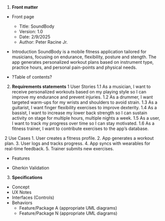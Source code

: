 1. **Front matter**
  - Front page
    - Title: SoundBody
    - Version: 1.0
    - Date: 2/9/2025
    - Author: Peter Racine Jr. 
  - Introduction
  SoundBody is a mobile fitness application tailored for musicians, focusing on endurance, flexibility, posture and stength. The app generates personalized workout plans based on instrument type, practice hours, and personal pain-points and physical needs.
  
  - ?Table of contents?
2. **Requirements statements**
  1 User Stories
    1.1 As a musician, I want to receive personalized workouts based on my playing style so I can improve my endurance and prevent injuries.
    1.2 As a drummer, I want targeted warm-ups for my wrists and shoulders to avoid strain.
    1.3 As a guitarist, I want finger flexibility exercises to improve dexterity.
    1.4 As a bassist, I want to increase my lower back strength so I can sustain activity on stage for multiple hours, multiple nights a week.
    1.5 As a user, I want to track my progress over time so I can stay motivated.
    1.6 As a fitness trainer, I want to contribute exercises to the app’s database.

  2 Use Cases 
    1. User creates a fitness profile.
    2. App generates a workout plan.
    3. User logs and tracks progress.
    4. App syncs with wearables for real-time feedback.
    5. Trainer submits new exercises.

  - Features

  - Gherkin Validation

3. **Specifications**
  - Concept
  - UX Notes
  - Interfaces (Controls)
  - Behaviors
    - Feature/Package A (appropriate UML diagrams)
    - Feature/Package N (appropriate UML diagrams)

